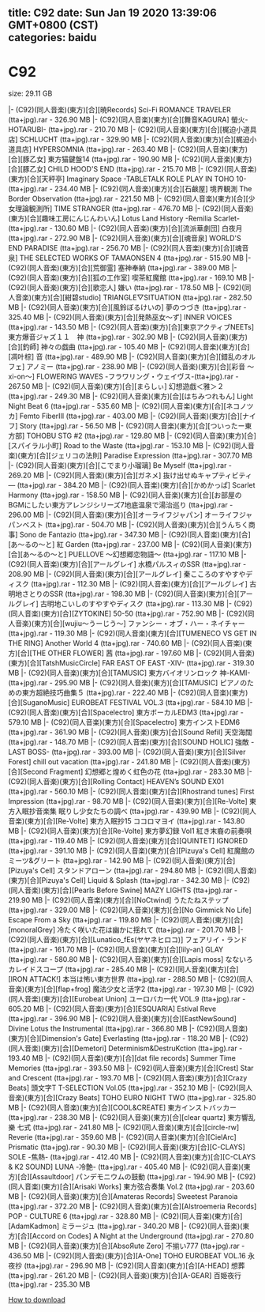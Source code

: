 
title: C92
date: Sun Jan 19 2020 13:39:06 GMT+0800 (CST)    
categories: baidu
---

# C92
size: 29.11 GB
 
 
|- (C92)(同人音楽)(東方)[合][暁Records] Sci-Fi ROMANCE TRAVELER (tta+jpg).rar - 326.90 MB
|- (C92)(同人音楽)(東方)[合][舞音KAGURA] 螢火-HOTARUBI- (tta+jpg).rar - 210.70 MB
|- (C92)(同人音楽)(東方)[合][梶迫小道具店] SCHLUCHT (tta+jpg).rar - 329.90 MB
|- (C92)(同人音楽)(東方)[合][梶迫小道具店] HYPERSOMNIA (tta+jpg).rar - 263.40 MB
|- (C92)(同人音楽)(東方)[合][豚乙女] 東方猫鍵盤14 (tta+jpg).rar - 190.90 MB
|- (C92)(同人音楽)(東方)[合][豚乙女] CHILD HOOD'S END (tta+jpg).rar - 215.70 MB
|- (C92)(同人音楽)(東方)[合][天秤亭] Imaginary Space -TABLETALK ROLE PLAY IN TOHO 10- (tta+jpg).rar - 234.40 MB
|- (C92)(同人音楽)(東方)[合][石鹸屋] 境界観測 The Border Observation (tta+jpg).rar - 221.50 MB
|- (C92)(同人音楽)(東方)[合][少女理論観測所] TIME STRANGER (tta+jpg).rar - 476.70 MB
|- (C92)(同人音楽)(東方)[合][趣味工房にんじんわいん] Lotus Land History -Remilia Scarlet- (tta+jpg).rar - 130.60 MB
|- (C92)(同人音楽)(東方)[合][流派華劇団] 白夜月 (tta+jpg).rar - 272.90 MB
|- (C92)(同人音楽)(東方)[合][魂音泉] WORLD'S END PARADISE (tta+jpg).rar - 256.70 MB
|- (C92)(同人音楽)(東方)[合][魂音泉] THE SELECTED WORKS OF TAMAONSEN 4 (tta+jpg).rar - 515.90 MB
|- (C92)(同人音楽)(東方)[合][荒御霊] 塞神奉納 (tta+jpg).rar - 389.00 MB
|- (C92)(同人音楽)(東方)[合][狐の工作室] 喫茶紅魔館 (tta+jpg).rar - 169.10 MB
|- (C92)(同人音楽)(東方)[合][歌恋人] 嫌い (tta+jpg).rar - 178.50 MB
|- (C92)(同人音楽)(東方)[合][紺碧studio] TRIANGLE▽SITUATION (tta+jpg).rar - 282.50 MB
|- (C92)(同人音楽)(東方)[合][風鈴ぼるけいの] 夢のつづき (tta+jpg).rar - 325.40 MB
|- (C92)(同人音楽)(東方)[合][発熱巫女～ず] INNER VOICES (tta+jpg).rar - 143.50 MB
|- (C92)(同人音楽)(東方)[合][東京アクティブNEETs] 東方爆音ジャズ１１　神 (tta+jpg).rar - 302.90 MB
|- (C92)(同人音楽)(東方)[合][釣師] 神々の戯曲 (tta+jpg).rar - 105.40 MB
|- (C92)(同人音楽)(東方)[合][凋叶棕] 音 (tta+jpg).rar - 489.90 MB
|- (C92)(同人音楽)(東方)[合][錯乱のオルフェ] アノミー (tta+jpg).rar - 238.90 MB
|- (C92)(同人音楽)(東方)[合][彩音 ～xi-on～] FLOWERING WAVES -フラワリング・ウェイヴス-(tta+jpg).rar - 267.50 MB
|- (C92)(同人音楽)(東方)[合][まらしぃ] 幻想遊戯＜雅＞２ (tta+jpg).rar - 249.30 MB
|- (C92)(同人音楽)(東方)[合][はちみつれもん] Light Night Beat 6 (tta+jpg).rar - 535.60 MB
|- (C92)(同人音楽)(東方)[合][ネコノツカ] Femto FiberIII (tta+jpg).rar - 403.00 MB
|- (C92)(同人音楽)(東方)[合][ナイフ] Story (tta+jpg).rar - 56.50 MB
|- (C92)(同人音楽)(東方)[合][ついったー東方部] TOHOBU STG #2 (tta+jpg).rar - 129.80 MB
|- (C92)(同人音楽)(東方)[合][スパイラル小町] Road to the Waste (tta+jpg).rar - 153.10 MB
|- (C92)(同人音楽)(東方)[合][ジェリコの法則] Paradise Expression (tta+jpg).rar - 307.70 MB
|- (C92)(同人音楽)(東方)[合][こでまり小瑠璃] Be Myself (tta+jpg).rar - 269.20 MB
|- (C92)(同人音楽)(東方)[合][ガネメ] 抜け出せぬキャプティビティ― (tta+jpg).rar - 384.20 MB
|- (C92)(同人音楽)(東方)[合][かめかっぱ] Scarlet Harmony (tta+jpg).rar - 158.50 MB
|- (C92)(同人音楽)(東方)[合][お部屋のBGMにしたい東方アレンジシリーズ7地底温泉で湯治巡り (tta+jpg).rar - 296.00 MB
|- (C92)(同人音楽)(東方)[合][オーライフジャパン] オーライフジャパンベスト (tta+jpg).rar - 504.70 MB
|- (C92)(同人音楽)(東方)[合][うんちく商事] Sono de Fantazio (tta+jpg).rar - 347.30 MB
|- (C92)(同人音楽)(東方)[合][あ～るの～と] 紅 Garden (tta+jpg).rar - 237.00 MB
|- (C92)(同人音楽)(東方)[合][あ～るの～と] PUELLOVE ～幻想郷恋物語～ (tta+jpg).rar - 117.10 MB
|- (C92)(同人音楽)(東方)[合][アールグレイ] 水橋パルスィのSSR (tta+jpg).rar - 208.90 MB
|- (C92)(同人音楽)(東方)[合][アールグレイ] 秦こころのすやすやディスク (tta+jpg).rar - 112.30 MB
|- (C92)(同人音楽)(東方)[合][アールグレイ] 古明地さとりのSSR (tta+jpg).rar - 198.30 MB
|- (C92)(同人音楽)(東方)[合][アールグレイ] 古明地こいしのすやすやディスク (tta+jpg).rar - 113.30 MB
|- (C92)(同人音楽)(東方)[合][ZYTOKINE] 50-50 (tta+jpg).rar - 752.90 MB
|- (C92)(同人音楽)(東方)[合][wujiu～うーじう～] ファンシー・オブ・ハー・ネイチャー (tta+jpg).rar - 119.30 MB
|- (C92)(同人音楽)(東方)[合][TUMENECO VS GET IN THE RING] Another World 4 (tta+jpg).rar - 740.60 MB
|- (C92)(同人音楽)(東方)[合][THE OTHER FLOWER] 茜 (tta+jpg).rar - 197.60 MB
|- (C92)(同人音楽)(東方)[合][TatshMusicCircle] FAR EAST OF EAST -XIV- (tta+jpg).rar - 319.30 MB
|- (C92)(同人音楽)(東方)[合][TAMUSIC] 東方バイオリンロック 神-KAMI- (tta+jpg).rar - 295.90 MB
|- (C92)(同人音楽)(東方)[合][TAMUSIC] ピアノのための東方超絶技巧曲集５ (tta+jpg).rar - 222.40 MB
|- (C92)(同人音楽)(東方)[合][SuganoMusic] EUROBEAT FESTIVAL VOL.3 (tta+jpg).rar - 584.10 MB
|- (C92)(同人音楽)(東方)[合][Spacelectro] 東方ボーカルEDM3 (tta+jpg).rar - 579.10 MB
|- (C92)(同人音楽)(東方)[合][Spacelectro] 東方インストEDM6 (tta+jpg).rar - 361.90 MB
|- (C92)(同人音楽)(東方)[合][Sound Refil] 天空海闊 (tta+jpg).rar - 148.70 MB
|- (C92)(同人音楽)(東方)[合][SOUND HOLIC] 強敵 -LAST BOSS- (tta+jpg).rar - 393.00 MB
|- (C92)(同人音楽)(東方)[合][Silver Forest] chill out vacation (tta+jpg).rar - 241.80 MB
|- (C92)(同人音楽)(東方)[合][Second Fragment] 幻想郷と煌めく虹色の花 (tta+jpg).rar - 283.30 MB
|- (C92)(同人音楽)(東方)[合][Rolling Contact] HEAVEN’s SOUND EX01 (tta+jpg).rar - 560.10 MB
|- (C92)(同人音楽)(東方)[合][Rhostrand tunes] First Impression (tta+jpg).rar - 98.70 MB
|- (C92)(同人音楽)(東方)[合][Re-Volte] 東方入眠抄音楽集 眠りし少女たちの調べ (tta+jpg).rar - 439.90 MB
|- (C92)(同人音楽)(東方)[合][Re-Volte] 東方入眠抄15 ココロマヨイ (tta+jpg).rar - 143.80 MB
|- (C92)(同人音楽)(東方)[合][Re-Volte] 東方夢幻録 Vol1 紅き末裔の前奏唄 (tta+jpg).rar - 119.40 MB
|- (C92)(同人音楽)(東方)[合][QUINTET] IGNORED (tta+jpg).rar - 391.10 MB
|- (C92)(同人音楽)(東方)[合][Pizuya's Cell] 紅魔館のミーツ&グリート (tta+jpg).rar - 142.90 MB
|- (C92)(同人音楽)(東方)[合][Pizuya's Cell] スタンドアローン (tta+jpg).rar - 294.80 MB
|- (C92)(同人音楽)(東方)[合][Pizuya's Cell] Liquid & Splash (tta+jpg).rar - 342.30 MB
|- (C92)(同人音楽)(東方)[合][Pearls Before Swine] MAZY LIGHTS (tta+jpg).rar - 219.90 MB
|- (C92)(同人音楽)(東方)[合][NoCtwind] うたたねステップ (tta+jpg).rar - 329.00 MB
|- (C92)(同人音楽)(東方)[合][No Gimmick No Life] Escape From a Sky (tta+jpg).rar - 119.80 MB
|- (C92)(同人音楽)(東方)[合][monoralGrey] 冷たく咲いた花は幽かに揺れて (tta+jpg).rar - 201.70 MB
|- (C92)(同人音楽)(東方)[合][Lunatico_fEs(ヤヤネヒロコ)] フェアリイ・ランド (tta+jpg).rar - 161.70 MB
|- (C92)(同人音楽)(東方)[合][lily-an] GLAY (tta+jpg).rar - 580.80 MB
|- (C92)(同人音楽)(東方)[合][Lapis moss] なないろカレイドスコープ (tta+jpg).rar - 285.40 MB
|- (C92)(同人音楽)(東方)[合][IRON ATTACK!] 本当は怖い東方世界 (tta+jpg).rar - 288.50 MB
|- (C92)(同人音楽)(東方)[合][flap+frog] 魔法少女と活字2 (tta+jpg).rar - 197.30 MB
|- (C92)(同人音楽)(東方)[合][Eurobeat Union] ユーロバカ一代 VOL.9 (tta+jpg).rar - 605.20 MB
|- (C92)(同人音楽)(東方)[合][ESQUARIA] Estival Reve (tta+jpg).rar - 396.90 MB
|- (C92)(同人音楽)(東方)[合][EastNewSound] Divine Lotus the Instrumental (tta+jpg).rar - 366.80 MB
|- (C92)(同人音楽)(東方)[合][Dimension's Gate] Everlasting (tta+jpg).rar - 118.20 MB
|- (C92)(同人音楽)(東方)[合][Demetori] Determinism&DestruKction (tta+jpg).rar - 193.40 MB
|- (C92)(同人音楽)(東方)[合][dat file records] Summer Time Memories (tta+jpg).rar - 393.50 MB
|- (C92)(同人音楽)(東方)[合][Crest] Star and Crescent (tta+jpg).rar - 193.70 MB
|- (C92)(同人音楽)(東方)[合][Crazy Beats] 頭文字T T-SELECTION Vol.05 (tta+jpg).rar - 352.10 MB
|- (C92)(同人音楽)(東方)[合][Crazy Beats] TOHO EURO NIGHT TWO (tta+jpg).rar - 325.80 MB
|- (C92)(同人音楽)(東方)[合][COOL&CREATE] 東方インストバッカー (tta+jpg).rar - 238.30 MB
|- (C92)(同人音楽)(東方)[合][clear quartz] 東方響乱樂 七式 (tta+jpg).rar - 241.80 MB
|- (C92)(同人音楽)(東方)[合][circle-rw] Reverie (tta+jpg).rar - 359.60 MB
|- (C92)(同人音楽)(東方)[合][CielArc] Prismatic (tta+jpg).rar - 90.30 MB
|- (C92)(同人音楽)(東方)[合][C-CLAYS] SOLE -焦熱- (tta+jpg).rar - 412.40 MB
|- (C92)(同人音楽)(東方)[合][C-CLAYS & K2 SOUND] LUNA -冷艶- (tta+jpg).rar - 405.40 MB
|- (C92)(同人音楽)(東方)[合][Assaultdoor] パンデモニウムの鼓動 (tta+jpg).rar - 194.90 MB
|- (C92)(同人音楽)(東方)[合][Arisaki Works] 東方弦合奏集 Vol.2 (tta+jpg).rar - 203.60 MB
|- (C92)(同人音楽)(東方)[合][Amateras Records] Sweetest Paranoia (tta+jpg).rar - 372.20 MB
|- (C92)(同人音楽)(東方)[合][Alstroemeria Records] POP - CULTURE 6 (tta+jpg).rar - 328.80 MB
|- (C92)(同人音楽)(東方)[合][AdamKadmon] ミラージュ (tta+jpg).rar - 340.20 MB
|- (C92)(同人音楽)(東方)[合][Accord on Codes] A Night at the Underground (tta+jpg).rar - 270.80 MB
|- (C92)(同人音楽)(東方)[合][AbsoЯute Zero] 不揃い777 (tta+jpg).rar - 436.50 MB
|- (C92)(同人音楽)(東方)[合][A-One] TOHO EUROBEAT VOL.16 永夜抄 (tta+jpg).rar - 296.90 MB
|- (C92)(同人音楽)(東方)[合][A-HEAD] 想葬 (tta+jpg).rar - 261.20 MB
|- (C92)(同人音楽)(東方)[合][A-GEAR] 百姫夜行 (tta+jpg).rar - 235.30 MB

[How to download](https://bpcam.bemobtrk.com/go/2ceec3aa-1ca2-46d6-b9ff-aaa5c184517c?jno=715)